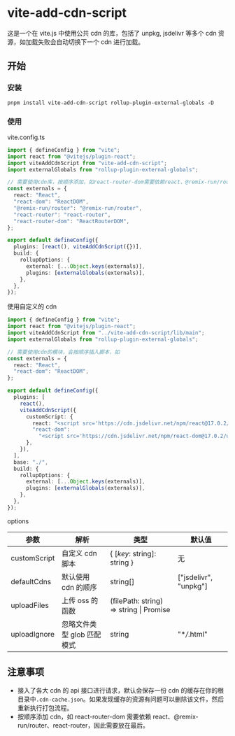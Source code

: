 # vite-add-cdn-script

这是一个在 vite.js 中使用公共 cdn 的库，包括了 unpkg, jsdelivr 等多个 cdn 资源，如加载失败会自动切换下一个 cdn 进行加载。

## 开始

### 安装

```
pnpm install vite-add-cdn-script rollup-plugin-external-globals -D
```

### 使用

vite.config.ts

```typescript
import { defineConfig } from "vite";
import react from "@vitejs/plugin-react";
import viteAddCdnScript from "vite-add-cdn-script";
import externalGlobals from "rollup-plugin-external-globals";

// 需要使用cdn库，按顺序添加，如react-router-dom需要依赖react、@remix-run/router、react-router，因此需要放在最后
const externals = {
  react: "React",
  "react-dom": "ReactDOM",
  "@remix-run/router": "@remix-run/router",
  "react-router": "react-router",
  "react-router-dom": "ReactRouterDOM",
};

export default defineConfig({
  plugins: [react(), viteAddCdnScript({})],
  build: {
    rollupOptions: {
      external: [...Object.keys(externals)],
      plugins: [externalGlobals(externals)],
    },
  },
});
```

使用自定义的 cdn

```typescript
import { defineConfig } from "vite";
import react from "@vitejs/plugin-react";
import viteAddCdnScript from "../vite-add-cdn-script/lib/main";
import externalGlobals from "rollup-plugin-external-globals";

// 需要使用cdn的模块，会按顺序插入脚本，如
const externals = {
  react: "React",
  "react-dom": "ReactDOM",
};

export default defineConfig({
  plugins: [
    react(),
    viteAddCdnScript({
      customScript: {
        react: "<script src='https://cdn.jsdelivr.net/npm/react@17.0.2/umd/react.production.min.js'></script>",
        "react-dom":
          "<script src='https://cdn.jsdelivr.net/npm/react-dom@17.0.2/umd/react-dom.production.min.js'></script>",
      },
    }),
  ],
  base: "./",
  build: {
    rollupOptions: {
      external: [...Object.keys(externals)],
      plugins: [externalGlobals(externals)],
    },
  },
});
```

options

| 参数         | 解析                       | 类型                                            | 默认值                |
| ------------ | -------------------------- | ----------------------------------------------- | --------------------- |
| customScript | 自定义 cdn 脚本            | { [*key*: string]: string }                     | 无                    |
| defaultCdns  | 默认使用 cdn 的顺序        | string[]                                        | ["jsdelivr", "unpkg"] |
| uploadFiles  | 上传 oss 的函数            | (filePath: string) => string \| Promise<string> |                       |
| uploadIgnore | 忽略文件类型 glob 匹配模式 | string                                          | "\*_/_.html"          |

## 注意事项

- 接入了各大 cdn 的 api 接口进行请求，默认会保存一份 cdn 的缓存在你的根目录中`.cdn-cache.json`。如果发现缓存的资源有问题可以删除该文件，然后重新执行打包流程。
- 按顺序添加 cdn，如 react-router-dom 需要依赖 react、@remix-run/router、react-router，因此需要放在最后。
